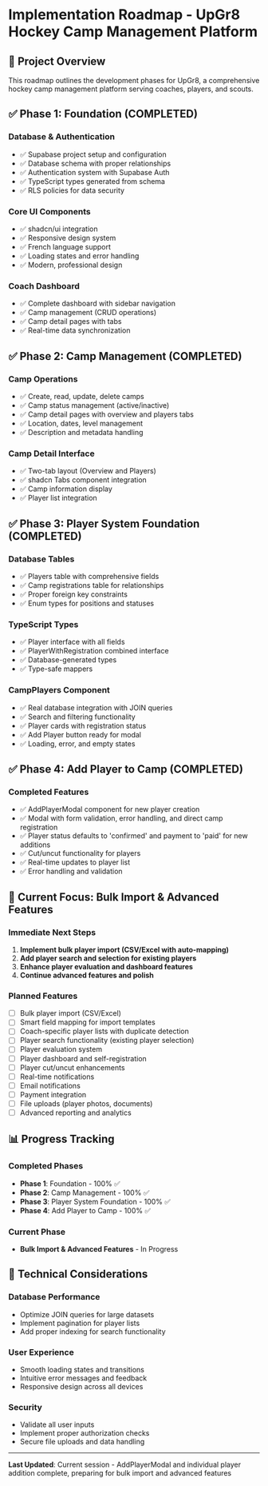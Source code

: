 # Implementation Roadmap - UpGr8 Hockey Camp Management Platform

## 🎯 **Project Overview**

This roadmap outlines the development phases for UpGr8, a comprehensive hockey camp management platform serving coaches, players, and scouts.

## ✅ **Phase 1: Foundation (COMPLETED)**

### **Database & Authentication**

- ✅ Supabase project setup and configuration
- ✅ Database schema with proper relationships
- ✅ Authentication system with Supabase Auth
- ✅ TypeScript types generated from schema
- ✅ RLS policies for data security

### **Core UI Components**

- ✅ shadcn/ui integration
- ✅ Responsive design system
- ✅ French language support
- ✅ Loading states and error handling
- ✅ Modern, professional design

### **Coach Dashboard**

- ✅ Complete dashboard with sidebar navigation
- ✅ Camp management (CRUD operations)
- ✅ Camp detail pages with tabs
- ✅ Real-time data synchronization

## ✅ **Phase 2: Camp Management (COMPLETED)**

### **Camp Operations**

- ✅ Create, read, update, delete camps
- ✅ Camp status management (active/inactive)
- ✅ Camp detail pages with overview and players tabs
- ✅ Location, dates, level management
- ✅ Description and metadata handling

### **Camp Detail Interface**

- ✅ Two-tab layout (Overview and Players)
- ✅ shadcn Tabs component integration
- ✅ Camp information display
- ✅ Player list integration

## ✅ **Phase 3: Player System Foundation (COMPLETED)**

### **Database Tables**

- ✅ Players table with comprehensive fields
- ✅ Camp registrations table for relationships
- ✅ Proper foreign key constraints
- ✅ Enum types for positions and statuses

### **TypeScript Types**

- ✅ Player interface with all fields
- ✅ PlayerWithRegistration combined interface
- ✅ Database-generated types
- ✅ Type-safe mappers

### **CampPlayers Component**

- ✅ Real database integration with JOIN queries
- ✅ Search and filtering functionality
- ✅ Player cards with registration status
- ✅ Add Player button ready for modal
- ✅ Loading, error, and empty states

## ✅ **Phase 4: Add Player to Camp (COMPLETED)**

### **Completed Features**

- ✅ AddPlayerModal component for new player creation
- ✅ Modal with form validation, error handling, and direct camp registration
- ✅ Player status defaults to 'confirmed' and payment to 'paid' for new additions
- ✅ Cut/uncut functionality for players
- ✅ Real-time updates to player list
- ✅ Error handling and validation

## 🚧 **Current Focus: Bulk Import & Advanced Features**

### **Immediate Next Steps**

1. **Implement bulk player import (CSV/Excel with auto-mapping)**
2. **Add player search and selection for existing players**
3. **Enhance player evaluation and dashboard features**
4. **Continue advanced features and polish**

### **Planned Features**

- [ ] Bulk player import (CSV/Excel)
- [ ] Smart field mapping for import templates
- [ ] Coach-specific player lists with duplicate detection
- [ ] Player search functionality (existing player selection)
- [ ] Player evaluation system
- [ ] Player dashboard and self-registration
- [ ] Player cut/uncut enhancements
- [ ] Real-time notifications
- [ ] Email notifications
- [ ] Payment integration
- [ ] File uploads (player photos, documents)
- [ ] Advanced reporting and analytics

## 📊 **Progress Tracking**

### **Completed Phases**

- **Phase 1**: Foundation - 100% ✅
- **Phase 2**: Camp Management - 100% ✅
- **Phase 3**: Player System Foundation - 100% ✅
- **Phase 4**: Add Player to Camp - 100% ✅

### **Current Phase**

- **Bulk Import & Advanced Features** - In Progress

## 🔧 **Technical Considerations**

### **Database Performance**

- Optimize JOIN queries for large datasets
- Implement pagination for player lists
- Add proper indexing for search functionality

### **User Experience**

- Smooth loading states and transitions
- Intuitive error messages and feedback
- Responsive design across all devices

### **Security**

- Validate all user inputs
- Implement proper authorization checks
- Secure file uploads and data handling

---

**Last Updated**: Current session - AddPlayerModal and individual player addition complete, preparing for bulk import and advanced features
